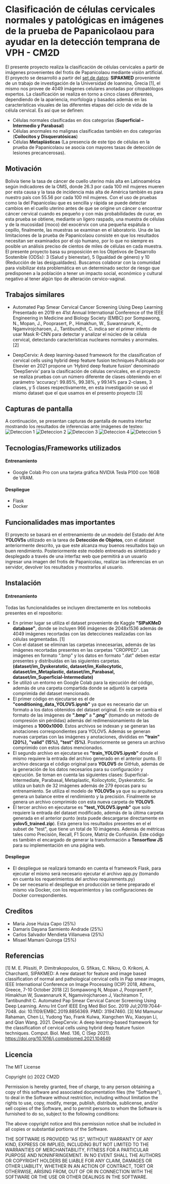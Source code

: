 # Clasificación de células cervicales normales y patológicas en imágenes de la prueba de Papanicolaou para ayudar en la detección temprana de VPH - CM2D

El presente proyecto realiza la clasificación de células cervicales a partir de imágenes provenientes del frotis de Papanicolaou mediante visión artificial. El proyecto se desarrolló a partir del [set de datos](https://www.kaggle.com/datasets/prahladmehandiratta/cervical-cancer-largest-dataset-sipakmed): **SIPAKMED** proveniente de un trabajo de investigación de la Universidad de Ioannina, Grecia [1], el mismo nos provee de 4049 imágenes celulares anotadas por citopatólogos expertos. 
La clasificación se realiza en torno a cinco clases diferentes, dependiendo de la apariencia, morfología y basados además en las características visuales de las diferentes etapas del ciclo de vida de la célula cervical. Es así que se definen:
- Células normales clasificadas en dos categorias (**Superficial – Intermedio y Parabasal**)
- Células anormales no malignas clasificadas también en dos categorías (**Coilocitos y Disqueratósicas**)
- Células **Metaplásticas** (La presencia de este tipo de células en la prueba de Papanicolaou se asocia con mayores tasas de detección de lesiones precancerosas).

## Motivación
Bolivia tiene la tasa de cáncer de cuello uterino más alta en Latinoamérica según indicadores de la OMS, donde 26.3 por cada 100 mil mujeres mueren por esta causa y la tasa de incidencia más alta de América también es para nuestro país con 55.56 por cada 100 mil mujeres. Con el uso de pruebas como la del Papanicolau que es sencilla y rápida se puede detectar cambios en el cuello uterino antes de que se origine un cáncer o encontrar cáncer cervical cuando es pequeño y con más probabilidades de curar, en esta prueba se obtiene, mediante un ligero raspado, una muestra de células y de la mucosidad (moco) del exocérvix con una pequeña espátula o cepillo, finalmente, las muestras se examinan en el laboratorio. Una de las limitaciones de la prueba de Papanicolaou consiste en que los resultados necesitan ser examinados por el ojo humano, por lo que no siempre es posible un análisis preciso de cientos de miles de células en cada muestra.
El presente proyecto basa su proposición en los Objetivos de Desarrollo Sostenible (ODSs): 3 (Salud y bienestar), 5 (Igualdad de género) y 10 (Reducción de las desigualdades). Buscamos colaborar con la comunidad para visibilizar ésta problemática en un determinado sector de riesgo que predisponen a la población a tener un impacto social, económico y cultural negativo al tener algún tipo de alteración cervico-vaginal.

## Trabajos similares 
- Automated Pap Smear Cervical Cancer Screening Using Deep Learning
Presentado en 2019 en 41st Annual International Conference of the IEEE Engineering in Medicine and Biology Society (EMBC) por Sompawong, N., Mopan, J., Pooprasert, P., Himakhun, W., Suwannarurk, K., Ngamvirojcharoen, J., Tantibundhit, C. indica ser el primer intento de usar Mask R-CNN para detectar y analizar el núcleo de la célula cervical, detectando características nucleares normales y anormales. [2]

- DeepCervix: A deep learning-based framework for the classification of cervical cells using hybrid deep feature fusion techniques
Publicado por Elsevier en 2021 propone un ‘Hybird deep feature fusion’ denominado ‘DeepServix’ para la clasificación de células cervicales, en el proyecto se realiza pruebas con un número diferente de clases obteniendo en el parámetro ‘accuracy’:  99.85%, 99.38%, y 99.14% para 2-clases, 3 clases, y 5 clases respectivamente, en esta investigación se usó el mismo dataset que el que usamos en el presento proyecto [3]


## Capturas de pantalla
A continuación, se presentan capturas de pantalla de nuestra interfaz mostrando los resultados de inferencias ante imágenes de testeo:
![Deteccion 1](/img/captura1.png)
![Deteccion 2](/img/captura2.png)
![Deteccion 3](/img/captura3.png)
![Deteccion 4](/img/captura4.png)
![Deteccion 5](/img/captura5.png)


## Tecnologías/Frameworks utilizados
#### Entrenamiento
- Google Colab Pro con una tarjeta gráfica NVIDIA Tesla P100 con 16GB de VRAM. 
  
#### Despliegue
- Flask
- Docker

## Funcionalidades mas importantes
El proyecto se basará en el entrenamiento de un modelo del Estado del Arte **YOLOV5s** utilizado en la tarea de **Detección de Objetos**, con el dataset anteriormente descrito, ya que este alcanza muy buenos resultados bajo un buen rendimiento. Posteriormente este modelo entrenado es sintetizado y desplegado a través de una interfaz web que permitirá a un usuario ingresar una imagen del frotis de Papanicolau, realizar las inferencias en un servidor, devolver los resultados y mostrarlos al usuario.

## Instalación
#### Entrenamiento
Todas las funcionalidades se incluyen directamente en los notebooks presentes en el repositorio:
- En primer lugar se utiliza el dataset proveniente de Kaggle **"SIPaKMeD database"**, donde se incluyen 966 imágenes de 2048x1536 además de 4049 imágenes recortadas con las detecciones realizadas con las células segmentadas. [1]
- Con el dataset se eliminan las carpetas innecesarias, además de las imágenes recortadas presentes en las carpetas "CROPPED". Las imágenes en formato ".bmp" y los datos en formato ".dat" deben estar presentes y distribuidas en las siguientes carpetas. **(dataset/im_Dyskeratotic, dataset/im_Koilocytotic, dataset/im_Metaplastic, dataset/im_Parabasal, dataset/im_Superficial-Intermediate)**
- Se utilizó un entorno en Google Colab para la ejecución del código, además de una carpeta compartida donde se adjuntó la carpeta comprimida del dataset mencionado. 
- El primer código en ejecutarse es el de **"conditioning_data_YOLOV5.ipynb"** ya que es necesario dar un formato a los datos obtenidos del dataset original. En este se cambia el formato de las imágenes de **".bmp"** a **".png"** (tomando un método de compresión sin pérdidas) además del redimensionamiento de las imágenes a **1000x1000**. Estos archivos se indexan y se generan las anotaciones correspondientes para YOLOV5. Además se generan nuevas carpetas con las imágenes y anotaciones, divididas en **"train" (20%), "valid" (15%), "test" (5%)**. Posteriormente se genera un archivo comprimido con estos datos mencionados.
- El segundo archivo en ejecutarse es **"train_YOLOV5.ipynb"** donde el mismo requiere la entrada del archivo generado en el anterior punto. El archivo descarga el código original para **YOLOV5** de GitHub, además de  la generación de los datos necesarios para su configuración y ejecución. Se toman en cuenta las siguientes clases: Superficial-Intermediate, Parabasal, Metaplastic, Koilocytotic, Dyskeratotic. Se utiliza un batch de 32 imágenes además de 279 épocas para su entrenamiento. Se utiliza el modelo de **YOLOV5s** ya que su arquitectura genera un balance entre el rendimiento y la precisión. Finalmente se genera un archivo comprimido con esta nueva carpeta de **YOLOV5**. 
- El tercer archivo en ejecutarse es **"test_YOLOV5.ipynb"** que solo requiere la entrada del dataset modificado, además de la última carpeta generada en el anterior punto (esta puede descargarse directamente en **yolov5_trained.zip**). Esta genera los resultados presentes en el el subset de "test", que tiene un total de 10 imágenes. Además de métricas tales como Precisión, Recall, F1 Score, Matriz de Confusión. Este código es también el encargado de generar la transformación a **Tensorflow JS** para su implementación en una página web.
#### Despliegue
- El despliegue se realizará tomando en cuenta el framework Flask, para ejecutar el mismo será necesario ejecutar el archivo app.py (tomando en cuenta los requerimientos del archivo requirements.py)
- De ser necesario el despliegue en producción se tiene preparado el mismo vía Docker, con los requerimientos y las configuraciones de Docker correspondientes.

## Creditos
- Maria Jose Huiza Capo (25%)
- Damaris Dayana Sarmiento Andrade (25%)
- Carlos Salvador Mendieta Villanueva (25%)
- Misael Mamani Quiroga (25%)

## Referencias

[1] M. E. Plissiti, P. Dimitrakopoulos, G. Sfikas, C. Nikou, O. Krikoni, A. Charchanti, SIPAKMED: A new dataset for feature and image based classification of normal and pathological cervical cells in Pap smear images, IEEE International Conference on Image Processing (ICIP) 2018, Athens, Greece, 7-10 October 2018
[2] Sompawong N, Mopan J, Pooprasert P, Himakhun W, Suwannarurk K, Ngamvirojcharoen J, Vachiramon T, Tantibundhit C. Automated Pap Smear Cervical Cancer Screening Using Deep Learning. Annu Int Conf IEEE Eng Med Biol Soc. 2019 Jul;2019:7044-7048. doi: 10.1109/EMBC.2019.8856369. PMID: 31947460.
[3] Md Mamunur Rahaman, Chen Li, Yudong Yao, Frank Kulwa, Xiangchen Wu, Xiaoyan Li, and Qian Wang. 2021. DeepCervix: A deep learning-based framework for the classification of cervical cells using hybrid deep feature fusion techniques. Comput. Biol. Med. 136, C (Sep 2021). https://doi.org/10.1016/j.compbiomed.2021.104649
## Licencia

The MIT License

Copyright (c) 2022 CM2D

Permission is hereby granted, free of charge, to any person obtaining a copy
of this software and associated documentation files (the "Software"), to deal
in the Software without restriction, including without limitation the rights
to use, copy, modify, merge, publish, distribute, sublicense, and/or sell
copies of the Software, and to permit persons to whom the Software is
furnished to do so, subject to the following conditions:

The above copyright notice and this permission notice shall be included in
all copies or substantial portions of the Software.

THE SOFTWARE IS PROVIDED "AS IS", WITHOUT WARRANTY OF ANY KIND, EXPRESS OR
IMPLIED, INCLUDING BUT NOT LIMITED TO THE WARRANTIES OF MERCHANTABILITY,
FITNESS FOR A PARTICULAR PURPOSE AND NONINFRINGEMENT. IN NO EVENT SHALL THE
AUTHORS OR COPYRIGHT HOLDERS BE LIABLE FOR ANY CLAIM, DAMAGES OR OTHER
LIABILITY, WHETHER IN AN ACTION OF CONTRACT, TORT OR OTHERWISE, ARISING FROM,
OUT OF OR IN CONNECTION WITH THE SOFTWARE OR THE USE OR OTHER DEALINGS IN
THE SOFTWARE.